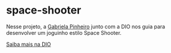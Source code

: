 # space-shooter

Nesse projeto, a <a href="https://github.com/SpruceGabriela">Gabriela Pinheiro</a> junto com a DIO nos guia para desenvolver um joguinho estilo Space Shooter. 

<a href="https://dio.me/sign-up?ref=UA3T5KTOS0">Saiba mais na DIO</a>
